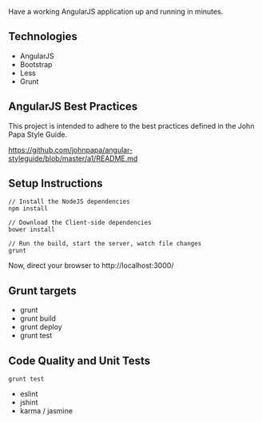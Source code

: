 Have a working AngularJS application up and running in minutes.


## Technologies

* AngularJS
* Bootstrap
* Less
* Grunt

## AngularJS Best Practices

This project is intended to adhere to the best practices defined in the John Papa Style Guide.

https://github.com/johnpapa/angular-styleguide/blob/master/a1/README.md

## Setup Instructions
```
// Install the NodeJS dependencies
npm install

// Download the Client-side dependencies
bower install

// Run the build, start the server, watch file changes
grunt
```

Now, direct your browser to http://localhost:3000/

## Grunt targets

* grunt
* grunt build
* grunt deploy
* grunt test

## Code Quality and Unit Tests

`grunt test`

* eslint
* jshint
* karma / jasmine